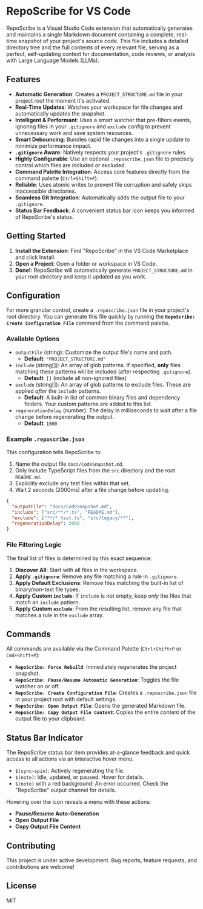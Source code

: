 # RepoScribe for VS Code

RepoScribe is a Visual Studio Code extension that automatically generates and maintains a single Markdown document containing a complete, real-time snapshot of your project's source code. This file includes a detailed directory tree and the full contents of every relevant file, serving as a perfect, self-updating context for documentation, code reviews, or analysis with Large Language Models (LLMs).

## Features

- **Automatic Generation**: Creates a `PROJECT_STRUCTURE.md` file in your project root the moment it's activated.
- **Real-Time Updates**: Watches your workspace for file changes and automatically updates the snapshot.
- **Intelligent & Performant**: Uses a smart watcher that pre-filters events, ignoring files in your `.gitignore` and `exclude` config to prevent unnecessary work and save system resources.
- **Smart Debouncing**: Bundles rapid file changes into a single update to minimize performance impact.
- **`.gitignore` Aware**: Natively respects your project's `.gitignore` rules.
- **Highly Configurable**: Use an optional `.reposcribe.json` file to precisely control which files are included or excluded.
- **Command Palette Integration**: Access core features directly from the command palette (`Ctrl+Shift+P`).
- **Reliable**: Uses atomic writes to prevent file corruption and safely skips inaccessible directories.
- **Seamless Git Integration**: Automatically adds the output file to your `.gitignore`.
- **Status Bar Feedback**: A convenient status bar icon keeps you informed of RepoScribe's status.

## Getting Started

1. **Install the Extension**: Find "RepoScribe" in the VS Code Marketplace and click Install.
2. **Open a Project**: Open a folder or workspace in VS Code.
3. **Done!**: RepoScribe will automatically generate `PROJECT_STRUCTURE.md` in your root directory and keep it updated as you work.

## Configuration

For more granular control, create a `.reposcribe.json` file in your project's root directory. You can generate this file quickly by running the **`RepoScribe: Create Configuration File`** command from the command palette.

### Available Options

- `outputFile` (string): Customize the output file's name and path.
  - **Default**: `"PROJECT_STRUCTURE.md"`
- `include` (string[]): An array of glob patterns. If specified, **only** files matching these patterns will be included (after respecting `.gitignore`).
  - **Default**: `[]` (include all non-ignored files)
- `exclude` (string[]): An array of glob patterns to exclude files. These are applied _after_ the `include` patterns.
  - **Default**: A built-in list of common binary files and dependency folders. Your custom patterns are added to this list.
- `regenerationDelay` (number): The delay in milliseconds to wait after a file change before regenerating the output.
  - **Default**: `1500`

### Example `.reposcribe.json`

This configuration tells RepoScribe to:

1. Name the output file `docs/CodeSnapshot.md`.
2. Only include TypeScript files from the `src` directory and the root `README.md`.
3. Explicitly exclude any test files within that set.
4. Wait 2 seconds (2000ms) after a file change before updating.

```json
{
  "outputFile": "docs/CodeSnapshot.md",
  "include": ["src/**/*.ts", "README.md"],
  "exclude": ["**/*.test.ts", "src/legacy/**"],
  "regenerationDelay": 2000
}
```

### File Filtering Logic

The final list of files is determined by this exact sequence:

1. **Discover All**: Start with all files in the workspace.
2. **Apply `.gitignore`**: Remove any file matching a rule in `.gitignore`.
3. **Apply Default Exclusions**: Remove files matching the built-in list of binary/non-text file types.
4. **Apply Custom `include`**: If `include` is not empty, keep _only_ the files that match an `include` pattern.
5. **Apply Custom `exclude`**: From the resulting list, remove any file that matches a rule in the `exclude` array.

## Commands

All commands are available via the Command Palette (`Ctrl+Shift+P` or `Cmd+Shift+P`):

- **`RepoScribe: Force Rebuild`**: Immediately regenerates the project snapshot.
- **`RepoScribe: Pause/Resume Automatic Generation`**: Toggles the file watcher on or off.
- **`RepoScribe: Create Configuration File`**: Creates a `.reposcribe.json` file in your project root with default settings.
- **`RepoScribe: Open Output File`**: Opens the generated Markdown file.
- **`RepoScribe: Copy Output File Content`**: Copies the entire content of the output file to your clipboard.

## Status Bar Indicator

The RepoScribe status bar item provides at-a-glance feedback and quick access to all actions via an interactive hover menu.

- `$(sync~spin)`: Actively regenerating the file.
- `$(note)`: Idle, updated, or paused. Hover for details.
- `$(note)` with a red background: An error occurred. Check the "RepoScribe" output channel for details.

Hovering over the icon reveals a menu with these actions:

- **Pause/Resume Auto-Generation**
- **Open Output File**
- **Copy Output File Content**

## Contributing

This project is under active development. Bug reports, feature requests, and contributions are welcome!

## License

MIT
